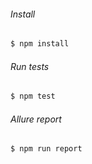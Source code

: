 ###### Install 
```bash
$ npm install
```

###### Run tests 
```bash
$ npm test
```

###### Allure report 
```bash
$ npm run report
```
